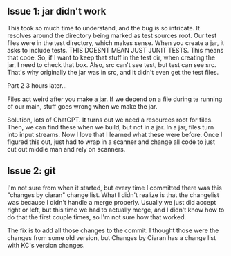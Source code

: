 Issue 1: jar didn't work
-
This took so much time to understand, and the bug is so intricate. It resolves around the 
directory being marked as test sources root. Our test files were in the test directory, which 
makes sense. When you create a jar, it asks to include tests. THIS DOESNT MEAN JUST JUNIT TESTS. 
This means that code. So, if I want to keep that stuff in the test dir, when creating the jar, I 
need to check that box. Also, src can't see test, but test can see src. That's why originally 
the jar was in src, and it didn't even get the test files.

Part 2 3 hours later...

Files act weird after you make a jar. If we depend on a file during te running of our main, 
stuff goes wrong when we make the jar. 

Solution, lots of ChatGPT. It turns out we need a resources 
root for files. 
Then, we can find these when we build, but not in a jar. In a jar, files turn into input streams.
Now I love that I learned what these were before. Once I figured this out, just had to wrap in a 
scanner and change all code to just cut out middle man and rely on scanners. 



Issue 2: git 
-
I'm not sure from when it started, but every time I committed there was this "changes by ciaran"
change list. What I didn't realize is that the changelist was because I didn't handle a merge 
properly. Usually we just did accept right or left, but this time we had to actually merge, and 
I didn't know how to do that the first couple times, so I'm not sure how that worked.

The fix is to add all those changes to the commit. I thought those were the changes from some 
old version, but Changes by Ciaran has a change list with KC's version changes.

